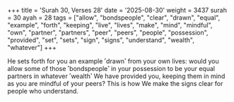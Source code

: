 +++
title = 'Surah 30, Verses 28'
date = '2025-08-30'
weight = 3437
surah = 30
ayah = 28
tags = ["allow", "bondspeople", "clear", "drawn", "equal", "example", "forth", "keeping", "live", "lives", "make", "mind", "mindful", "own", "partner", "partners", "peer", "peers", "people", "possession", "provided", "set", "sets", "sign", "signs", "understand", "wealth", "whatever"]
+++

He sets forth for you an example ˹drawn˺ from your own lives: would you allow some of those ˹bondspeople˺ in your possession to be your equal partners in whatever ˹wealth˺ We have provided you, keeping them in mind as you are mindful of your peers? This is how We make the signs clear for people who understand.